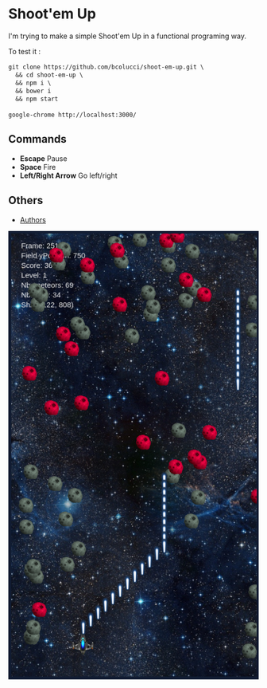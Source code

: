 
# Shoot'em Up

I'm trying to make a simple Shoot'em Up in a functional programing way.

To test it :

    git clone https://github.com/bcolucci/shoot-em-up.git \
      && cd shoot-em-up \
      && npm i \
      && bower i
      && npm start

    google-chrome http://localhost:3000/

## Commands

- **Escape** Pause
- **Space** Fire
- **Left/Right Arrow** Go left/right

## Others

- [Authors](https://github.com/bcolucci/shoot-em-up/blob/master/AUTHORS.md)

![alt Screenshot](https://github.com/bcolucci/shoot-em-up/blob/master/screenshot.png "Screenshot")
